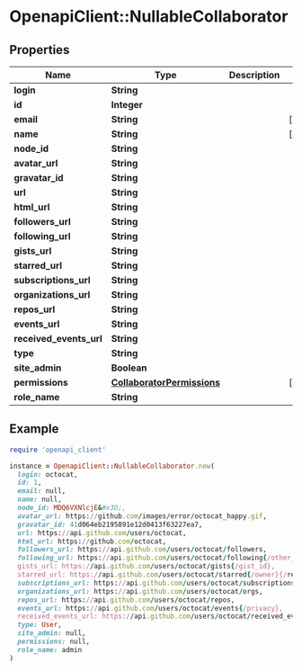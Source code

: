 # OpenapiClient::NullableCollaborator

## Properties

| Name | Type | Description | Notes |
| ---- | ---- | ----------- | ----- |
| **login** | **String** |  |  |
| **id** | **Integer** |  |  |
| **email** | **String** |  | [optional] |
| **name** | **String** |  | [optional] |
| **node_id** | **String** |  |  |
| **avatar_url** | **String** |  |  |
| **gravatar_id** | **String** |  |  |
| **url** | **String** |  |  |
| **html_url** | **String** |  |  |
| **followers_url** | **String** |  |  |
| **following_url** | **String** |  |  |
| **gists_url** | **String** |  |  |
| **starred_url** | **String** |  |  |
| **subscriptions_url** | **String** |  |  |
| **organizations_url** | **String** |  |  |
| **repos_url** | **String** |  |  |
| **events_url** | **String** |  |  |
| **received_events_url** | **String** |  |  |
| **type** | **String** |  |  |
| **site_admin** | **Boolean** |  |  |
| **permissions** | [**CollaboratorPermissions**](CollaboratorPermissions.md) |  | [optional] |
| **role_name** | **String** |  |  |

## Example

```ruby
require 'openapi_client'

instance = OpenapiClient::NullableCollaborator.new(
  login: octocat,
  id: 1,
  email: null,
  name: null,
  node_id: MDQ6VXNlcjE&#x3D;,
  avatar_url: https://github.com/images/error/octocat_happy.gif,
  gravatar_id: 41d064eb2195891e12d0413f63227ea7,
  url: https://api.github.com/users/octocat,
  html_url: https://github.com/octocat,
  followers_url: https://api.github.com/users/octocat/followers,
  following_url: https://api.github.com/users/octocat/following{/other_user},
  gists_url: https://api.github.com/users/octocat/gists{/gist_id},
  starred_url: https://api.github.com/users/octocat/starred{/owner}{/repo},
  subscriptions_url: https://api.github.com/users/octocat/subscriptions,
  organizations_url: https://api.github.com/users/octocat/orgs,
  repos_url: https://api.github.com/users/octocat/repos,
  events_url: https://api.github.com/users/octocat/events{/privacy},
  received_events_url: https://api.github.com/users/octocat/received_events,
  type: User,
  site_admin: null,
  permissions: null,
  role_name: admin
)
```

